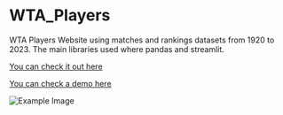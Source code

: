 # WTA_Players

WTA Players Website using matches and rankings datasets from 1920 to 2023. The main libraries used where pandas and streamlit.

[You can check it out here](https://andreaquirozo-wta-players-wta-qury7r.streamlit.app/)

[You can check a demo here](https://drive.google.com/file/d/1ptALclc_DiWsR2WMaBWVwcQmIfZX3n0b/view?usp=sharing)

![Example Image](preview.png)
